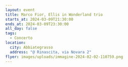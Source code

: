 ```yaml
---
layout: event
title: Marco Fior, Ellis in Wonderland trio
starts_at: 2024-03-09T21:30:00
ends_at: 2024-03-09T23:30:00
all_day: false
tags:
  - Concerto
location:
  city: Abbiategrasso
  address: "@ Rinascita, via Novara 2"
flyer: images/uploads/immagine-2024-02-02-110759.png
---
```

